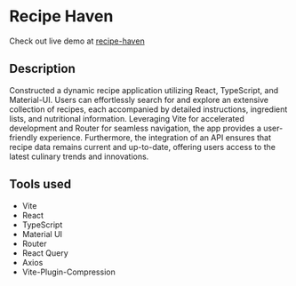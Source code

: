 # Recipe Haven

Check out live demo at [recipe-haven](https://recipe-book-app-xi.vercel.app/)

## Description

Constructed a dynamic recipe application utilizing React, TypeScript, and Material-UI. Users can effortlessly search for and explore an extensive collection of recipes, each accompanied by detailed instructions, ingredient lists, and nutritional information. Leveraging Vite for accelerated development and Router for seamless navigation, the app provides a user-friendly experience. Furthermore, the integration of an API ensures that recipe data remains current and up-to-date, offering users access to the latest culinary trends and innovations.

## Tools used

- Vite
- React
- TypeScript
- Material UI
- Router
- React Query
- Axios
- Vite-Plugin-Compression
